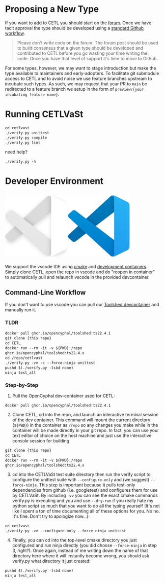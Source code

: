 # Proposing a New Type

If you want to add to CETL you should start on the [forum](https://forum.opencyphal.org/c/app/cetl/22). Once we have
tacit approval the type should be developed using a [standard Github workflow](https://docs.github.com/en/get-started/quickstart/contributing-to-projects).

> Please don't write code on the forum. The forum post should be used to build consensus that a given type should be
developed and contributed to CETL before you go wasting your time writing the code. Once you have that level of support
it's time to move to Github.

For some types, however, we may want to stage introduction but make the type available to maintainers and
early-adopters. To facilitate git submodule access to CETL and to avoid noise we use feature branches upstream to
incubate such types. As such, we may request that your PR to `main` be redirected to a feature branch we setup in the
form of `preview/{your incubating feature name}`.

# Running CETLVaSt

```
cd cetlvast
./verify.py unittest
./verify.py compile
./verify.py lint
```

need help?

```
./verify.py -h
```

# Developer Environment

## ![visual-studio code](.vscode/vscode-alt.svg#gh-dark-mode-only) ![visual-studio code](.vscode/vscode.svg#gh-light-mode-only)
We support the vscode IDE using
[cmake](https://github.com/microsoft/vscode-cmake-tools/blob/main/docs/README.md) and
[development containers](https://containers.dev/). Simply clone CETL, open the
repo in vscode and do "reopen in container" to automatically pull and relaunch
vscode in the provided devcontainer.

## Command-Line Workflow

If you don't want to use vscode you can pull our [Toolshed devcontainer](https://github.com/OpenCyphal/docker_toolchains/pkgs/container/toolshed)
and manually run it.

### TLDR
```
docker pull ghcr.io/opencyphal/toolshed:ts22.4.1
git clone {this repo}
cd CETL
docker run --rm -it -v ${PWD}:/repo ghcr.io/opencyphal/toolshed:ts22.4.x
cd /repo/cetlvast
./verify.py -vv -c --force-ninja unittest
pushd $(./verify.py -lsbd none)
ninja test_all
```

### Step-by-Step

1. Pull the OpenCyphal dev-container used for CETL:
```
docker pull ghcr.io/opencyphal/toolshed:ts22.4.1
```
2. Clone CETL, cd into the repo, and launch an interactive terminal session of
the dev container. This command will mount the current directory (`${PWD}`) in
the container as `/repo` so any changes you make while in the container will
be made directly in your git repo. In fact, you can use your text editor of
choice on the host machine and just use the interactive console session for
building.
```
git clone {this repo}
cd CETL
docker run --rm -it -v ${PWD}:/repo ghcr.io/opencyphal/toolshed:ts22.4.x
```
3. cd into the CETLVaSt test suite directory then run the verify script to
configure the unittest suite with `--configure-only` and (we suggest)
`--force-ninja`. This step is important because it pulls test-only dependencies
from github (i.e. googletest) and configures them for use by CETLVaSt. By
including `-vv` you can see the exact cmake commands verify.py is executing and
you and use `--dry-run` if you really hate my python script so much that you
want to do all the typing yourself (It's not like I spent a ton of time
documenting all of these options for you. No no. It's fine. Don't try to
apologize now...):
```
cd cetlvast
./verify.py -vv --configure-only --force-ninja unittest
```
4. Finally, you can cd into the top-level cmake directory you just configured
and run ninja directly (you did choose `--force-ninja` in step 3, right?). Once
again, instead of me writing down the name of that directory here where it will
instantly become wrong, you should ask verify.py what directory it just created:
```
pushd $(./verify.py -lsbd none)
ninja test_all
```
